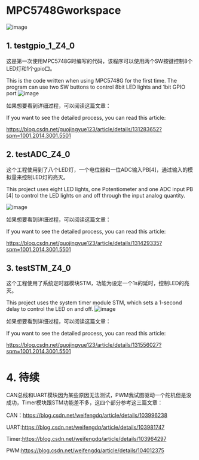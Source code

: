 # MPC5748Gworkspace

![image](https://github.com/aprilaaa/MPC5748Gworkspace/assets/68526860/42730b48-1bcb-41d4-85f7-1f79ca540984)


## 1. testgpio_1_Z4_0

  这是第一次使用MPC5748G时编写的代码，该程序可以使用两个SW按键控制8个LED灯和1个gpio口。
  
  This is the code written when using MPC5748G for the first time. The program can use two SW buttons to control 8bit LED lights and 1bit GPIO port
    ![image](https://github.com/aprilaaa/MPC5748Gworkspace/assets/68526860/6e315af8-9930-4244-b1ab-7b4bfcd5768d)
  
  如果想要看到详细过程，可以阅读这篇文章：
  
  If you want to see the detailed process, you can read this article:
  
  https://blog.csdn.net/guojingyue123/article/details/131283652?spm=1001.2014.3001.5501

## 2. testADC_Z4_0

这个工程使用到了八个LED灯，一个电位器和一位ADC输入PB[4]，通过输入的模拟量来控制LED灯的亮灭。

This project uses eight LED lights, one Potentiometer and one ADC input PB [4] to control the LED lights on and off through the input analog quantity.

![image](https://github.com/aprilaaa/MPC5748Gworkspace/assets/68526860/de116e4a-6ba5-4fed-890c-5a6c226e5b40)


如果想要看到详细过程，可以阅读这篇文章：

If you want to see the detailed process, you can read this article:

https://blog.csdn.net/guojingyue123/article/details/131429335?spm=1001.2014.3001.5501

## 3. testSTM_Z4_0

这个工程使用了系统定时器模块STM，功能为设定一个1s的延时，控制LED的亮灭。

This project uses the system timer module STM, which sets a 1-second delay to control the LED on and off.
![image](https://github.com/aprilaaa/MPC5748Gworkspace/assets/68526860/5df06232-2e8f-47c5-bdfa-07c3fe91456a)

如果想要看到详细过程，可以阅读这篇文章：

If you want to see the detailed process, you can read this article:

https://blog.csdn.net/guojingyue123/article/details/131556027?spm=1001.2014.3001.5501

# 4. 待续

CAN总线和UART模块因为某些原因无法测试，PWM我试图驱动一个舵机但是没成功，Timer模块跟STM功能差不多，这四个部分参考这三篇文章：

CAN：https://blog.csdn.net/weifengdq/article/details/103996238

UART:https://blog.csdn.net/weifengdq/article/details/103981747

Timer:https://blog.csdn.net/weifengdq/article/details/103964297

PWM:https://blog.csdn.net/weifengdq/article/details/104012375


